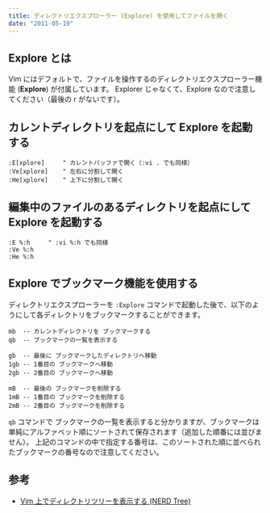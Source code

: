 ```yaml
---
title: ディレクトリエクスプローラー (Explore) を使用してファイルを開く
date: "2011-05-19"
---
```


Explore とは
----

Vim にはデフォルトで、ファイルを操作するのディレクトリエクスプローラー機能 (**Explore**) が付属しています。
Explorer じゃなくて、Explore なので注意してください（最後の r がないです）。


カレントディレクトリを起点にして Explore を起動する
----

~~~
:E[xplore]     " カレントバッファで開く（:vi . でも同様）
:Ve[xplore]    " 左右に分割して開く
:He[xplore]    " 上下に分割して開く
~~~


編集中のファイルのあるディレクトリを起点にして Explore を起動する
----

~~~
:E %:h     " :vi %:h でも同様
:Ve %:h
:He %:h
~~~


Explore でブックマーク機能を使用する
----

ディレクトリエクスプローラーを `:Explore` コマンドで起動した後で、以下のようにして各ディレクトリをブックマークすることができます。

~~~
mb  -- カレントディレクトリを ブックマークする
qb  -- ブックマークの一覧を表示する

gb  -- 最後に ブックマークしたディレクトリへ移動
1gb -- 1番目の ブックマークへ移動
2gb -- 2番目の ブックマークへ移動

mB  -- 最後の ブックマークを削除する
1mB -- 1番目の ブックマークを削除する
2mB -- 2番目の ブックマークを削除する
~~~

`qb` コマンドで ブックマークの一覧を表示すると分かりますが、ブックマークは単純にアルファベット順にソートされて保存されます（追加した順番には並びません）。
上記のコマンドの中で指定する番号は、このソートされた順に並べられたブックマークの番号なので注意してください。


参考
----

* [Vim 上でディレクトリツリーを表示する (NERD Tree)](../advanced/nerd-tree.html)

